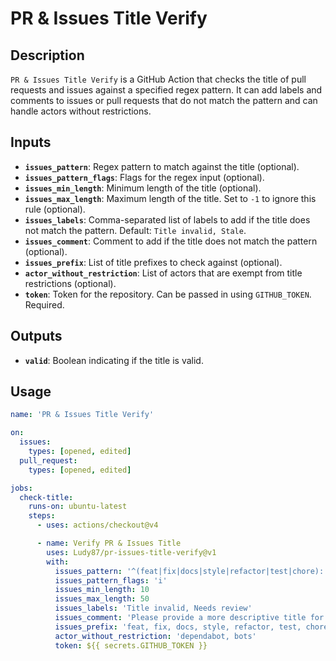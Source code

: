 # PR & Issues Title Verify

## Description

`PR & Issues Title Verify` is a GitHub Action that checks the title of pull requests and issues against a specified regex pattern. It can add labels and comments to issues or pull requests that do not match the pattern and can handle actors without restrictions.

## Inputs

- **`issues_pattern`**: Regex pattern to match against the title (optional).
- **`issues_pattern_flags`**: Flags for the regex input (optional).
- **`issues_min_length`**: Minimum length of the title (optional).
- **`issues_max_length`**: Maximum length of the title. Set to `-1` to ignore this rule (optional).
- **`issues_labels`**: Comma-separated list of labels to add if the title does not match the pattern. Default: `Title invalid, Stale`.
- **`issues_comment`**: Comment to add if the title does not match the pattern (optional).
- **`issues_prefix`**: List of title prefixes to check against (optional).
- **`actor_without_restriction`**: List of actors that are exempt from title restrictions (optional).
- **`token`**: Token for the repository. Can be passed in using `GITHUB_TOKEN`. Required.

## Outputs

- **`valid`**: Boolean indicating if the title is valid.

## Usage

```yaml
name: 'PR & Issues Title Verify'

on:
  issues:
    types: [opened, edited]
  pull_request:
    types: [opened, edited]

jobs:
  check-title:
    runs-on: ubuntu-latest
    steps:
      - uses: actions/checkout@v4

      - name: Verify PR & Issues Title
        uses: Ludy87/pr-issues-title-verify@v1
        with:
          issues_pattern: '^(feat|fix|docs|style|refactor|test|chore): .{10,50}$'
          issues_pattern_flags: 'i'
          issues_min_length: 10
          issues_max_length: 50
          issues_labels: 'Title invalid, Needs review'
          issues_comment: 'Please provide a more descriptive title for the issue or pull request.'
          issues_prefix: 'feat, fix, docs, style, refactor, test, chore'
          actor_without_restriction: 'dependabot, bots'
          token: ${{ secrets.GITHUB_TOKEN }}
